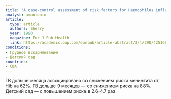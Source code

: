 ```yaml
---
title: "A case-control assessment of risk factors for Haemophilus influenzae type b meningitis"
analyst: amantonio
article:
  type: article
  authors: Sherry
  year: 1993
  magazine: Eur J Pub Health
  link: https://academic.oup.com/eurpub/article-abstract/3/4/290/425168
conditions:
- Грудное вскармливание
- Детский сад
countries:
- США
---
```


ГВ дольше месяца ассоциировано со снижением риска менингита от Hib на 62%. ГВ дольше 9 месяцев — со снижением риска на 88%. Детский сад — с повышением риска в 2.6-4.7 раз
